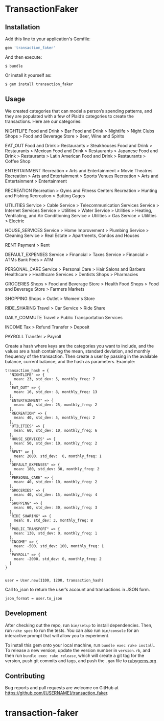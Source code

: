 # TransactionFaker

## Installation

Add this line to your application's Gemfile:

```ruby
gem 'transaction_faker'
```

And then execute:

    $ bundle

Or install it yourself as:

    $ gem install transaction_faker

## Usage

We created categories that can model a person’s spending patterns, and they are populated with a few of Plaid’s categories to create the transactions. Here are our categories:



NIGHTLIFE
Food and Drink > Bar
Food and Drink > Nightlife > Night Clubs
Shops > Food and Beverage Store > Beer, Wine and Spirits

EAT_OUT
Food and Drink > Restaurants > Steakhouses
Food and Drink > Restaurants > Mexican
Food and Drink > Restaurants > Japanese
Food and Drink > Restaurants > Latin American
Food and Drink > Restaurants > Coffee Shop

ENTERTAINMENT
Recreation > Arts and Entertainment > Movie Theatres
Recreation > Arts and Entertainment > Sports Venues
Recreation > Arts and Entertainment > Entertainment

RECREATION
Recreation > Gyms and Fitness Centers
Recreation > Hunting and Fishing
Recreation > Batting Cages

UTILITIES
Service > Cable
Service > Telecommunication Services
Service > Internet Services
Service > Utilities > Water
Service > Utilities > Heating, Ventilating, and Air Conditioning
Service > Utilities > Gas
Service > Utilities > Electric

HOUSE_SERVICES
Service > Home Improvement > Plumbing
Service > Cleaning
Service > Real Estate > Apartments, Condos and Houses

RENT
Payment > Rent

DEFAULT_EXPENSES
Service > Financial > Taxes
Service > Financial > ATMs
Bank Fees > ATM

PERSONAL_CARE
Service > Personal Care > Hair Salons and Barbers
Healthcare > Healthcare Services > Dentists
Shops > Pharmacies

GROCERIES
Shops > Food and Beverage Store > Health Food
Shops > Food and Beverage Store > Farmers Markets

SHOPPING
Shops > Outlet > Women's Store

RIDE_SHARING
Travel > Car Service > Ride Share

DAILY_COMMUTE
Travel > Public Transportation Services

INCOME
Tax > Refund
Transfer > Deposit

PAYROLL
Transfer > Payroll



Create a hash where keys are the categories you want to include, and the values are a hash  containing the mean, standard deviation, and monthly frequency of the transaction. Then create a user by passing in the available balance, current balance, and the hash as parameters. Example:

    transaction_hash = {
      "NIGHTLIFE" => {
        mean: 23, std_dev: 5, monthly_freq: 7
      },
      "EAT_OUT" => {
        mean: 16, std_dev: 8, monthly_freq: 13
      },
      "ENTERTAINMENT" => {
        mean: 40, std_dev: 25, monthly_freq: 2
      },
      "RECREATION" => {
        mean: 40, std_dev: 5, monthly_freq: 2
      },
      "UTILITIES" => {
        mean: 60, std_dev: 10, monthly_freq: 6
      },
      "HOUSE_SERVICES" => {
        mean: 50, std_dev: 10, monthly_freq: 2
      },
      "RENT" => {
        mean: 2000, std_dev:  0, monthly_freq: 1
      },
      "DEFAULT_EXPENSES" => {
        mean: 180, std_dev: 30, monthly_freq: 2
      },
      "PERSONAL_CARE" => {
        mean: 40, std_dev: 10, monthly_freq: 2
      },
      "GROCERIES" => {
        mean: 40, std_dev: 15, monthly_freq: 4
      },
      "SHOPPING" => {
        mean: 60, std_dev: 30, monthly_freq: 3
      },
      "RIDE_SHARING" => {
        mean: 8, std_dev: 3, monthly_freq: 8
      }
      "PUBLIC_TRANSPORT" => {
        mean: 130, std_dev: 0, monthly_freq: 1
      },
      "INCOME" => {
        mean: -500, std_dev: 100, monthly_freq: 1
      },
      "PAYROLL" => {
        mean: -2000, std_dev: 0, monthly_freq: 2
      }
    }


    user = User.new(1100, 1200, transaction_hash)

Call to_json to return the user’s account and transactions in JSON form.

    json_format = user.to_json

## Development

After checking out the repo, run `bin/setup` to install dependencies. Then, run `rake spec` to run the tests. You can also run `bin/console` for an interactive prompt that will allow you to experiment.

To install this gem onto your local machine, run `bundle exec rake install`. To release a new version, update the version number in `version.rb`, and then run `bundle exec rake release`, which will create a git tag for the version, push git commits and tags, and push the `.gem` file to [rubygems.org](https://rubygems.org).

## Contributing

Bug reports and pull requests are welcome on GitHub at https://github.com/[USERNAME]/transaction_faker.

# transaction-faker
